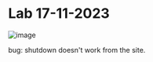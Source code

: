 # Lab 17-11-2023

![image](https://github.com/JesperHartsuiker/IoT-module/assets/82671856/c5f6f4b2-7319-4793-9b75-f6706a8e60f0)


bug: shutdown doesn't work from the site.
